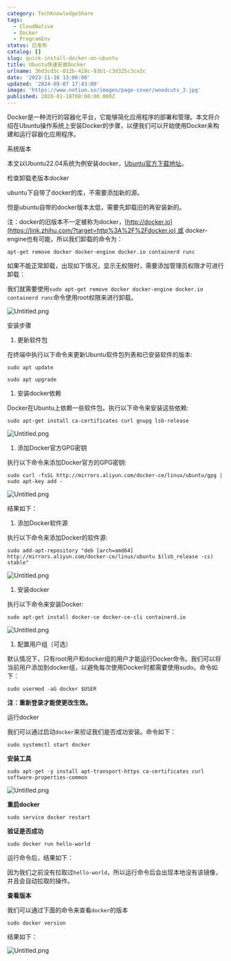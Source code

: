 ```yaml
---
category: TechKnowledgeShare
tags:
  - CloudNative
  - Docker
  - ProgramEnv
status: 已发布
catalog: []
slug: quick-install-docker-on-ubuntu
title: Ubuntu快速安装Docker
urlname: 3bd3cd5c-012b-418c-93b1-c3d325c3ca3c
date: '2023-11-18 13:06:00'
updated: '2024-09-07 17:43:00'
image: 'https://www.notion.so/images/page-cover/woodcuts_3.jpg'
published: 2020-01-18T08:00:00.000Z
---
```


Docker是一种流行的容器化平台，它能够简化应用程序的部署和管理。本文将介绍在Ubuntu操作系统上安装Docker的步骤，以便我们可以开始使用Docker来构建和运行容器化应用程序。


系统版本


本文以Ubuntu22.04系统为例安装docker，[Ubuntu官方下载地址](https://link.zhihu.com/?target=https%3A%2F%2Fubuntu.com%2Fdownload)。


检查卸载老版本docker


ubuntu下自带了docker的库，不需要添加新的源。


但是ubuntu自带的docker版本太低，需要先卸载旧的再安装新的。


注：docker的旧版本不一定被称为docker，[http://docker.io](https://link.zhihu.com/?target=http%3A%2F%2Fdocker.io) 或 docker-engine也有可能，所以我们卸载的命令为：


`apt-get remove docker docker-engine docker.io containerd runc`


如果不能正常卸载，出现如下情况，显示无权限时，需要添加管理员权限才可进行卸载：


我们就需要使用`sudo apt-get remove docker docker-engine docker.io containerd runc`命令使用root权限来进行卸载。


![Untitled.png](https://prod-files-secure.s3.us-west-2.amazonaws.com/5d24fe63-e567-4804-86f9-9fdc62e13082/39952d0f-7851-4550-b715-72a33876c773/Untitled.png?X-Amz-Algorithm=AWS4-HMAC-SHA256&X-Amz-Content-Sha256=UNSIGNED-PAYLOAD&X-Amz-Credential=ASIAZI2LB466QJTIHXJ4%2F20250314%2Fus-west-2%2Fs3%2Faws4_request&X-Amz-Date=20250314T053745Z&X-Amz-Expires=3600&X-Amz-Security-Token=IQoJb3JpZ2luX2VjEJ3%2F%2F%2F%2F%2F%2F%2F%2F%2F%2FwEaCXVzLXdlc3QtMiJHMEUCIQD5r%2BUujuPLL4u%2B0YXQ9XP6rGpwZ%2B2wsI6HURGKgKIkfAIgEE3ZKZBs6GPs2ttySubwPCBH9t47OUOe9%2BCoQCnqrfcqiAQI5v%2F%2F%2F%2F%2F%2F%2F%2F%2F%2FARAAGgw2Mzc0MjMxODM4MDUiDFOrmerMBP6jjAAIIircAzV5BXBMTZ4YZa21rqrYsfdSthLAd3%2F9uVUYRy5xE7WJQq0NNwP2scZJ4pvSCik6YtxsDZZCafJ2vxMud45XrQfoYFQtYDXEdx3MDscoYMsPIsOhqQqJsuNZ%2FKaHgWDIYfWGQr2lXw8h0c98TmJmzmpgT%2FEH3LbJEQuwriX89p1RvJJXV1eFZHShj1LpEjtEb2TcsjvA1cQxp6PvcH0615vZMarTQcmk7HqH%2BfvTAnOrfcJW7Y91aZTBMLtjGlG7hLM49W6yGU9Nm66x3MWNoPxcUuzslSIvwfesc84dQCKAF8qhOCHCzKppuasGpv8l%2FWKec429LvzllPUD3TtszbgHf%2Fjrb7AMbuffJLT73MJPAc6nYgVe8x2MBea2K13992bnywPA%2FK%2F%2B5htihEi7%2Fk6SVpMz0v4lHRFX6eqpHVyfbIjYVNIBQfwtWGeqcJZGeVTflti9TpnbkFxTfDT6VXGGPeh7fq5V9U16sgDFtzPf3L%2Fl55AkjjYm0us1V0myug63gaMEwxjE6YJdZb%2BEFqNVVrJ%2FzS6Hzmf%2FrJaqCMNa0WCDZaJ6ieRzoD94CMUbZvQVqwh%2Bar6TtfJ3MJnxofIMv8a8geXOiEnlwPhgBZj9IipIzBoohBlxKjDmMJ%2Fqzr4GOqUBbMmPW1s%2B1PeYVr%2FpSklD89adddBFwTKr7ghSkgLdyR6R%2FbtwVRSxcuHRZSwzcBFYOK7dFEjwnfdlq6GjKgeGoEy6QVIFWpE0%2BYSYDUHcvNEwE2rs7ccw%2FMpAUtERkD4CFlIO%2FxLHbqsd6Za60HalZ%2F1cHHlibuLW%2BBclv7cVD11wB%2BhI9WC%2BZvOyneu5GvcVpbYZFcki2Hr6LAccEAnqDg9Dhsm%2B&X-Amz-Signature=9f2e786e4e50ca03d0ec45361bdef3634cbc79dd7caafcea3a87a29cd3265676&X-Amz-SignedHeaders=host&x-id=GetObject)


安装步骤

1. 更新软件包

在终端中执行以下命令来更新Ubuntu软件包列表和已安装软件的版本:


`sudo apt update`


`sudo apt upgrade`

1. 安装docker依赖

Docker在Ubuntu上依赖一些软件包。执行以下命令来安装这些依赖:


`sudo apt-get install ca-certificates curl gnupg lsb-release`


![Untitled.png](https://prod-files-secure.s3.us-west-2.amazonaws.com/5d24fe63-e567-4804-86f9-9fdc62e13082/b5a549a8-6621-4824-a151-93e8b0592f14/Untitled.png?X-Amz-Algorithm=AWS4-HMAC-SHA256&X-Amz-Content-Sha256=UNSIGNED-PAYLOAD&X-Amz-Credential=ASIAZI2LB466QJTIHXJ4%2F20250314%2Fus-west-2%2Fs3%2Faws4_request&X-Amz-Date=20250314T053745Z&X-Amz-Expires=3600&X-Amz-Security-Token=IQoJb3JpZ2luX2VjEJ3%2F%2F%2F%2F%2F%2F%2F%2F%2F%2FwEaCXVzLXdlc3QtMiJHMEUCIQD5r%2BUujuPLL4u%2B0YXQ9XP6rGpwZ%2B2wsI6HURGKgKIkfAIgEE3ZKZBs6GPs2ttySubwPCBH9t47OUOe9%2BCoQCnqrfcqiAQI5v%2F%2F%2F%2F%2F%2F%2F%2F%2F%2FARAAGgw2Mzc0MjMxODM4MDUiDFOrmerMBP6jjAAIIircAzV5BXBMTZ4YZa21rqrYsfdSthLAd3%2F9uVUYRy5xE7WJQq0NNwP2scZJ4pvSCik6YtxsDZZCafJ2vxMud45XrQfoYFQtYDXEdx3MDscoYMsPIsOhqQqJsuNZ%2FKaHgWDIYfWGQr2lXw8h0c98TmJmzmpgT%2FEH3LbJEQuwriX89p1RvJJXV1eFZHShj1LpEjtEb2TcsjvA1cQxp6PvcH0615vZMarTQcmk7HqH%2BfvTAnOrfcJW7Y91aZTBMLtjGlG7hLM49W6yGU9Nm66x3MWNoPxcUuzslSIvwfesc84dQCKAF8qhOCHCzKppuasGpv8l%2FWKec429LvzllPUD3TtszbgHf%2Fjrb7AMbuffJLT73MJPAc6nYgVe8x2MBea2K13992bnywPA%2FK%2F%2B5htihEi7%2Fk6SVpMz0v4lHRFX6eqpHVyfbIjYVNIBQfwtWGeqcJZGeVTflti9TpnbkFxTfDT6VXGGPeh7fq5V9U16sgDFtzPf3L%2Fl55AkjjYm0us1V0myug63gaMEwxjE6YJdZb%2BEFqNVVrJ%2FzS6Hzmf%2FrJaqCMNa0WCDZaJ6ieRzoD94CMUbZvQVqwh%2Bar6TtfJ3MJnxofIMv8a8geXOiEnlwPhgBZj9IipIzBoohBlxKjDmMJ%2Fqzr4GOqUBbMmPW1s%2B1PeYVr%2FpSklD89adddBFwTKr7ghSkgLdyR6R%2FbtwVRSxcuHRZSwzcBFYOK7dFEjwnfdlq6GjKgeGoEy6QVIFWpE0%2BYSYDUHcvNEwE2rs7ccw%2FMpAUtERkD4CFlIO%2FxLHbqsd6Za60HalZ%2F1cHHlibuLW%2BBclv7cVD11wB%2BhI9WC%2BZvOyneu5GvcVpbYZFcki2Hr6LAccEAnqDg9Dhsm%2B&X-Amz-Signature=9183be4ae98a48efe30678d1d252b7e9e206680e152bae34eb54461ee65018a0&X-Amz-SignedHeaders=host&x-id=GetObject)

1. 添加Docker官方GPG密钥

执行以下命令来添加Docker官方的GPG密钥:


`sudo curl -fsSL http://mirrors.aliyun.com/docker-ce/linux/ubuntu/gpg | sudo apt-key add -`


![Untitled.png](https://prod-files-secure.s3.us-west-2.amazonaws.com/5d24fe63-e567-4804-86f9-9fdc62e13082/98014b5e-f5b7-4b16-804e-ab6917971bd3/Untitled.png?X-Amz-Algorithm=AWS4-HMAC-SHA256&X-Amz-Content-Sha256=UNSIGNED-PAYLOAD&X-Amz-Credential=ASIAZI2LB466QJTIHXJ4%2F20250314%2Fus-west-2%2Fs3%2Faws4_request&X-Amz-Date=20250314T053745Z&X-Amz-Expires=3600&X-Amz-Security-Token=IQoJb3JpZ2luX2VjEJ3%2F%2F%2F%2F%2F%2F%2F%2F%2F%2FwEaCXVzLXdlc3QtMiJHMEUCIQD5r%2BUujuPLL4u%2B0YXQ9XP6rGpwZ%2B2wsI6HURGKgKIkfAIgEE3ZKZBs6GPs2ttySubwPCBH9t47OUOe9%2BCoQCnqrfcqiAQI5v%2F%2F%2F%2F%2F%2F%2F%2F%2F%2FARAAGgw2Mzc0MjMxODM4MDUiDFOrmerMBP6jjAAIIircAzV5BXBMTZ4YZa21rqrYsfdSthLAd3%2F9uVUYRy5xE7WJQq0NNwP2scZJ4pvSCik6YtxsDZZCafJ2vxMud45XrQfoYFQtYDXEdx3MDscoYMsPIsOhqQqJsuNZ%2FKaHgWDIYfWGQr2lXw8h0c98TmJmzmpgT%2FEH3LbJEQuwriX89p1RvJJXV1eFZHShj1LpEjtEb2TcsjvA1cQxp6PvcH0615vZMarTQcmk7HqH%2BfvTAnOrfcJW7Y91aZTBMLtjGlG7hLM49W6yGU9Nm66x3MWNoPxcUuzslSIvwfesc84dQCKAF8qhOCHCzKppuasGpv8l%2FWKec429LvzllPUD3TtszbgHf%2Fjrb7AMbuffJLT73MJPAc6nYgVe8x2MBea2K13992bnywPA%2FK%2F%2B5htihEi7%2Fk6SVpMz0v4lHRFX6eqpHVyfbIjYVNIBQfwtWGeqcJZGeVTflti9TpnbkFxTfDT6VXGGPeh7fq5V9U16sgDFtzPf3L%2Fl55AkjjYm0us1V0myug63gaMEwxjE6YJdZb%2BEFqNVVrJ%2FzS6Hzmf%2FrJaqCMNa0WCDZaJ6ieRzoD94CMUbZvQVqwh%2Bar6TtfJ3MJnxofIMv8a8geXOiEnlwPhgBZj9IipIzBoohBlxKjDmMJ%2Fqzr4GOqUBbMmPW1s%2B1PeYVr%2FpSklD89adddBFwTKr7ghSkgLdyR6R%2FbtwVRSxcuHRZSwzcBFYOK7dFEjwnfdlq6GjKgeGoEy6QVIFWpE0%2BYSYDUHcvNEwE2rs7ccw%2FMpAUtERkD4CFlIO%2FxLHbqsd6Za60HalZ%2F1cHHlibuLW%2BBclv7cVD11wB%2BhI9WC%2BZvOyneu5GvcVpbYZFcki2Hr6LAccEAnqDg9Dhsm%2B&X-Amz-Signature=f18ec81c598c5a65ab2c4f2223c301d5a88ad01626e898d298f4a38dff8abeab&X-Amz-SignedHeaders=host&x-id=GetObject)


结果如下：

1. 添加Docker软件源

执行以下命令来添加Docker的软件源:


`sudo add-apt-repository "deb [arch=amd64] http://mirrors.aliyun.com/docker-ce/linux/ubuntu $(lsb_release -cs) stable"`


![Untitled.png](https://prod-files-secure.s3.us-west-2.amazonaws.com/5d24fe63-e567-4804-86f9-9fdc62e13082/7fc5bdbe-9d4c-48b8-ba03-3309380f47ba/Untitled.png?X-Amz-Algorithm=AWS4-HMAC-SHA256&X-Amz-Content-Sha256=UNSIGNED-PAYLOAD&X-Amz-Credential=ASIAZI2LB466QJTIHXJ4%2F20250314%2Fus-west-2%2Fs3%2Faws4_request&X-Amz-Date=20250314T053745Z&X-Amz-Expires=3600&X-Amz-Security-Token=IQoJb3JpZ2luX2VjEJ3%2F%2F%2F%2F%2F%2F%2F%2F%2F%2FwEaCXVzLXdlc3QtMiJHMEUCIQD5r%2BUujuPLL4u%2B0YXQ9XP6rGpwZ%2B2wsI6HURGKgKIkfAIgEE3ZKZBs6GPs2ttySubwPCBH9t47OUOe9%2BCoQCnqrfcqiAQI5v%2F%2F%2F%2F%2F%2F%2F%2F%2F%2FARAAGgw2Mzc0MjMxODM4MDUiDFOrmerMBP6jjAAIIircAzV5BXBMTZ4YZa21rqrYsfdSthLAd3%2F9uVUYRy5xE7WJQq0NNwP2scZJ4pvSCik6YtxsDZZCafJ2vxMud45XrQfoYFQtYDXEdx3MDscoYMsPIsOhqQqJsuNZ%2FKaHgWDIYfWGQr2lXw8h0c98TmJmzmpgT%2FEH3LbJEQuwriX89p1RvJJXV1eFZHShj1LpEjtEb2TcsjvA1cQxp6PvcH0615vZMarTQcmk7HqH%2BfvTAnOrfcJW7Y91aZTBMLtjGlG7hLM49W6yGU9Nm66x3MWNoPxcUuzslSIvwfesc84dQCKAF8qhOCHCzKppuasGpv8l%2FWKec429LvzllPUD3TtszbgHf%2Fjrb7AMbuffJLT73MJPAc6nYgVe8x2MBea2K13992bnywPA%2FK%2F%2B5htihEi7%2Fk6SVpMz0v4lHRFX6eqpHVyfbIjYVNIBQfwtWGeqcJZGeVTflti9TpnbkFxTfDT6VXGGPeh7fq5V9U16sgDFtzPf3L%2Fl55AkjjYm0us1V0myug63gaMEwxjE6YJdZb%2BEFqNVVrJ%2FzS6Hzmf%2FrJaqCMNa0WCDZaJ6ieRzoD94CMUbZvQVqwh%2Bar6TtfJ3MJnxofIMv8a8geXOiEnlwPhgBZj9IipIzBoohBlxKjDmMJ%2Fqzr4GOqUBbMmPW1s%2B1PeYVr%2FpSklD89adddBFwTKr7ghSkgLdyR6R%2FbtwVRSxcuHRZSwzcBFYOK7dFEjwnfdlq6GjKgeGoEy6QVIFWpE0%2BYSYDUHcvNEwE2rs7ccw%2FMpAUtERkD4CFlIO%2FxLHbqsd6Za60HalZ%2F1cHHlibuLW%2BBclv7cVD11wB%2BhI9WC%2BZvOyneu5GvcVpbYZFcki2Hr6LAccEAnqDg9Dhsm%2B&X-Amz-Signature=c0a7e578e7be1c89c11dcebc0a63f0e80f246055fb9867e2ac710d935f1f54dd&X-Amz-SignedHeaders=host&x-id=GetObject)

1. 安装docker

执行以下命令来安装Docker:


`sudo apt-get install docker-ce docker-ce-cli containerd.io`


![Untitled.png](https://prod-files-secure.s3.us-west-2.amazonaws.com/5d24fe63-e567-4804-86f9-9fdc62e13082/d5ede442-ffc5-49c3-a76a-76559a797244/Untitled.png?X-Amz-Algorithm=AWS4-HMAC-SHA256&X-Amz-Content-Sha256=UNSIGNED-PAYLOAD&X-Amz-Credential=ASIAZI2LB466QJTIHXJ4%2F20250314%2Fus-west-2%2Fs3%2Faws4_request&X-Amz-Date=20250314T053745Z&X-Amz-Expires=3600&X-Amz-Security-Token=IQoJb3JpZ2luX2VjEJ3%2F%2F%2F%2F%2F%2F%2F%2F%2F%2FwEaCXVzLXdlc3QtMiJHMEUCIQD5r%2BUujuPLL4u%2B0YXQ9XP6rGpwZ%2B2wsI6HURGKgKIkfAIgEE3ZKZBs6GPs2ttySubwPCBH9t47OUOe9%2BCoQCnqrfcqiAQI5v%2F%2F%2F%2F%2F%2F%2F%2F%2F%2FARAAGgw2Mzc0MjMxODM4MDUiDFOrmerMBP6jjAAIIircAzV5BXBMTZ4YZa21rqrYsfdSthLAd3%2F9uVUYRy5xE7WJQq0NNwP2scZJ4pvSCik6YtxsDZZCafJ2vxMud45XrQfoYFQtYDXEdx3MDscoYMsPIsOhqQqJsuNZ%2FKaHgWDIYfWGQr2lXw8h0c98TmJmzmpgT%2FEH3LbJEQuwriX89p1RvJJXV1eFZHShj1LpEjtEb2TcsjvA1cQxp6PvcH0615vZMarTQcmk7HqH%2BfvTAnOrfcJW7Y91aZTBMLtjGlG7hLM49W6yGU9Nm66x3MWNoPxcUuzslSIvwfesc84dQCKAF8qhOCHCzKppuasGpv8l%2FWKec429LvzllPUD3TtszbgHf%2Fjrb7AMbuffJLT73MJPAc6nYgVe8x2MBea2K13992bnywPA%2FK%2F%2B5htihEi7%2Fk6SVpMz0v4lHRFX6eqpHVyfbIjYVNIBQfwtWGeqcJZGeVTflti9TpnbkFxTfDT6VXGGPeh7fq5V9U16sgDFtzPf3L%2Fl55AkjjYm0us1V0myug63gaMEwxjE6YJdZb%2BEFqNVVrJ%2FzS6Hzmf%2FrJaqCMNa0WCDZaJ6ieRzoD94CMUbZvQVqwh%2Bar6TtfJ3MJnxofIMv8a8geXOiEnlwPhgBZj9IipIzBoohBlxKjDmMJ%2Fqzr4GOqUBbMmPW1s%2B1PeYVr%2FpSklD89adddBFwTKr7ghSkgLdyR6R%2FbtwVRSxcuHRZSwzcBFYOK7dFEjwnfdlq6GjKgeGoEy6QVIFWpE0%2BYSYDUHcvNEwE2rs7ccw%2FMpAUtERkD4CFlIO%2FxLHbqsd6Za60HalZ%2F1cHHlibuLW%2BBclv7cVD11wB%2BhI9WC%2BZvOyneu5GvcVpbYZFcki2Hr6LAccEAnqDg9Dhsm%2B&X-Amz-Signature=161ea859f5998456c508bd33431583b16814a7a4c56688c51498fea1918afd3e&X-Amz-SignedHeaders=host&x-id=GetObject)

1. 配置用户组（可选）

默认情况下，只有root用户和docker组的用户才能运行Docker命令。我们可以将当前用户添加到docker组，以避免每次使用Docker时都需要使用sudo。命令如下：


`sudo usermod -aG docker $USER`


**注：重新登录才能使更改生效。**


运行docker


我们可以通过启动`docker`来验证我们是否成功安装。命令如下：


`sudo systemctl start docker`


**安装工具**


`sudo apt-get -y install apt-transport-https ca-certificates curl software-properties-common`


![Untitled.png](https://prod-files-secure.s3.us-west-2.amazonaws.com/5d24fe63-e567-4804-86f9-9fdc62e13082/0c3615c1-94db-46f5-9743-68bb221a9964/Untitled.png?X-Amz-Algorithm=AWS4-HMAC-SHA256&X-Amz-Content-Sha256=UNSIGNED-PAYLOAD&X-Amz-Credential=ASIAZI2LB466QJTIHXJ4%2F20250314%2Fus-west-2%2Fs3%2Faws4_request&X-Amz-Date=20250314T053745Z&X-Amz-Expires=3600&X-Amz-Security-Token=IQoJb3JpZ2luX2VjEJ3%2F%2F%2F%2F%2F%2F%2F%2F%2F%2FwEaCXVzLXdlc3QtMiJHMEUCIQD5r%2BUujuPLL4u%2B0YXQ9XP6rGpwZ%2B2wsI6HURGKgKIkfAIgEE3ZKZBs6GPs2ttySubwPCBH9t47OUOe9%2BCoQCnqrfcqiAQI5v%2F%2F%2F%2F%2F%2F%2F%2F%2F%2FARAAGgw2Mzc0MjMxODM4MDUiDFOrmerMBP6jjAAIIircAzV5BXBMTZ4YZa21rqrYsfdSthLAd3%2F9uVUYRy5xE7WJQq0NNwP2scZJ4pvSCik6YtxsDZZCafJ2vxMud45XrQfoYFQtYDXEdx3MDscoYMsPIsOhqQqJsuNZ%2FKaHgWDIYfWGQr2lXw8h0c98TmJmzmpgT%2FEH3LbJEQuwriX89p1RvJJXV1eFZHShj1LpEjtEb2TcsjvA1cQxp6PvcH0615vZMarTQcmk7HqH%2BfvTAnOrfcJW7Y91aZTBMLtjGlG7hLM49W6yGU9Nm66x3MWNoPxcUuzslSIvwfesc84dQCKAF8qhOCHCzKppuasGpv8l%2FWKec429LvzllPUD3TtszbgHf%2Fjrb7AMbuffJLT73MJPAc6nYgVe8x2MBea2K13992bnywPA%2FK%2F%2B5htihEi7%2Fk6SVpMz0v4lHRFX6eqpHVyfbIjYVNIBQfwtWGeqcJZGeVTflti9TpnbkFxTfDT6VXGGPeh7fq5V9U16sgDFtzPf3L%2Fl55AkjjYm0us1V0myug63gaMEwxjE6YJdZb%2BEFqNVVrJ%2FzS6Hzmf%2FrJaqCMNa0WCDZaJ6ieRzoD94CMUbZvQVqwh%2Bar6TtfJ3MJnxofIMv8a8geXOiEnlwPhgBZj9IipIzBoohBlxKjDmMJ%2Fqzr4GOqUBbMmPW1s%2B1PeYVr%2FpSklD89adddBFwTKr7ghSkgLdyR6R%2FbtwVRSxcuHRZSwzcBFYOK7dFEjwnfdlq6GjKgeGoEy6QVIFWpE0%2BYSYDUHcvNEwE2rs7ccw%2FMpAUtERkD4CFlIO%2FxLHbqsd6Za60HalZ%2F1cHHlibuLW%2BBclv7cVD11wB%2BhI9WC%2BZvOyneu5GvcVpbYZFcki2Hr6LAccEAnqDg9Dhsm%2B&X-Amz-Signature=da5f828fcf545e3c0b12a4b77ddbcb813f977616cb860869fcdfa1a58c1d5c95&X-Amz-SignedHeaders=host&x-id=GetObject)


**重启docker**


`sudo service docker restart`


**验证是否成功**


`sudo docker run hello-world`


运行命令后，结果如下：


因为我们之前没有拉取过`hello-world`，所以运行命令后会出现本地没有该镜像，并且会自动拉取的操作。


**查看版本**


我们可以通过下面的命令来查看`docker`的版本


`sudo docker version`


结果如下：


![Untitled.png](https://prod-files-secure.s3.us-west-2.amazonaws.com/5d24fe63-e567-4804-86f9-9fdc62e13082/efdb509a-3c1e-41a3-91ee-a1bd88793688/Untitled.png?X-Amz-Algorithm=AWS4-HMAC-SHA256&X-Amz-Content-Sha256=UNSIGNED-PAYLOAD&X-Amz-Credential=ASIAZI2LB466QJTIHXJ4%2F20250314%2Fus-west-2%2Fs3%2Faws4_request&X-Amz-Date=20250314T053745Z&X-Amz-Expires=3600&X-Amz-Security-Token=IQoJb3JpZ2luX2VjEJ3%2F%2F%2F%2F%2F%2F%2F%2F%2F%2FwEaCXVzLXdlc3QtMiJHMEUCIQD5r%2BUujuPLL4u%2B0YXQ9XP6rGpwZ%2B2wsI6HURGKgKIkfAIgEE3ZKZBs6GPs2ttySubwPCBH9t47OUOe9%2BCoQCnqrfcqiAQI5v%2F%2F%2F%2F%2F%2F%2F%2F%2F%2FARAAGgw2Mzc0MjMxODM4MDUiDFOrmerMBP6jjAAIIircAzV5BXBMTZ4YZa21rqrYsfdSthLAd3%2F9uVUYRy5xE7WJQq0NNwP2scZJ4pvSCik6YtxsDZZCafJ2vxMud45XrQfoYFQtYDXEdx3MDscoYMsPIsOhqQqJsuNZ%2FKaHgWDIYfWGQr2lXw8h0c98TmJmzmpgT%2FEH3LbJEQuwriX89p1RvJJXV1eFZHShj1LpEjtEb2TcsjvA1cQxp6PvcH0615vZMarTQcmk7HqH%2BfvTAnOrfcJW7Y91aZTBMLtjGlG7hLM49W6yGU9Nm66x3MWNoPxcUuzslSIvwfesc84dQCKAF8qhOCHCzKppuasGpv8l%2FWKec429LvzllPUD3TtszbgHf%2Fjrb7AMbuffJLT73MJPAc6nYgVe8x2MBea2K13992bnywPA%2FK%2F%2B5htihEi7%2Fk6SVpMz0v4lHRFX6eqpHVyfbIjYVNIBQfwtWGeqcJZGeVTflti9TpnbkFxTfDT6VXGGPeh7fq5V9U16sgDFtzPf3L%2Fl55AkjjYm0us1V0myug63gaMEwxjE6YJdZb%2BEFqNVVrJ%2FzS6Hzmf%2FrJaqCMNa0WCDZaJ6ieRzoD94CMUbZvQVqwh%2Bar6TtfJ3MJnxofIMv8a8geXOiEnlwPhgBZj9IipIzBoohBlxKjDmMJ%2Fqzr4GOqUBbMmPW1s%2B1PeYVr%2FpSklD89adddBFwTKr7ghSkgLdyR6R%2FbtwVRSxcuHRZSwzcBFYOK7dFEjwnfdlq6GjKgeGoEy6QVIFWpE0%2BYSYDUHcvNEwE2rs7ccw%2FMpAUtERkD4CFlIO%2FxLHbqsd6Za60HalZ%2F1cHHlibuLW%2BBclv7cVD11wB%2BhI9WC%2BZvOyneu5GvcVpbYZFcki2Hr6LAccEAnqDg9Dhsm%2B&X-Amz-Signature=a266669f70648b8aaf1b244d730e3dd2158fecacfd6a43a39a787c41938f2f94&X-Amz-SignedHeaders=host&x-id=GetObject)


